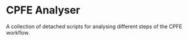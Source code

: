 # CPFE Analyser

A collection of detached scripts for analysing different steps of the CPFE workflow.
